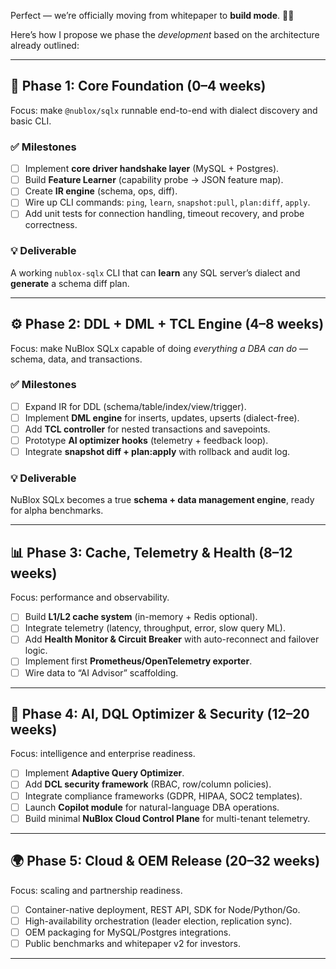 Perfect — we’re officially moving from whitepaper to **build mode**. 👷‍♂️

Here’s how I propose we phase the *development* based on the architecture already outlined:

---

## 🚀 **Phase 1: Core Foundation (0–4 weeks)**

Focus: make `@nublox/sqlx` runnable end-to-end with dialect discovery and basic CLI.

### ✅ Milestones

* [ ] Implement **core driver handshake layer** (MySQL + Postgres).
* [ ] Build **Feature Learner** (capability probe → JSON feature map).
* [ ] Create **IR engine** (schema, ops, diff).
* [ ] Wire up CLI commands: `ping`, `learn`, `snapshot:pull`, `plan:diff`, `apply`.
* [ ] Add unit tests for connection handling, timeout recovery, and probe correctness.

### 💡 Deliverable

A working `nublox-sqlx` CLI that can **learn** any SQL server’s dialect and **generate** a schema diff plan.

---

## ⚙️ **Phase 2: DDL + DML + TCL Engine (4–8 weeks)**

Focus: make NuBlox SQLx capable of doing *everything a DBA can do* — schema, data, and transactions.

### ✅ Milestones

* [ ] Expand IR for DDL (schema/table/index/view/trigger).
* [ ] Implement **DML engine** for inserts, updates, upserts (dialect-free).
* [ ] Add **TCL controller** for nested transactions and savepoints.
* [ ] Prototype **AI optimizer hooks** (telemetry + feedback loop).
* [ ] Integrate **snapshot diff + plan:apply** with rollback and audit log.

### 💡 Deliverable

NuBlox SQLx becomes a true **schema + data management engine**, ready for alpha benchmarks.

---

## 📊 **Phase 3: Cache, Telemetry & Health (8–12 weeks)**

Focus: performance and observability.

* [ ] Build **L1/L2 cache system** (in-memory + Redis optional).
* [ ] Integrate telemetry (latency, throughput, error, slow query ML).
* [ ] Add **Health Monitor & Circuit Breaker** with auto-reconnect and failover logic.
* [ ] Implement first **Prometheus/OpenTelemetry exporter**.
* [ ] Wire data to “AI Advisor” scaffolding.

---

## 🧠 **Phase 4: AI, DQL Optimizer & Security (12–20 weeks)**

Focus: intelligence and enterprise readiness.

* [ ] Implement **Adaptive Query Optimizer**.
* [ ] Add **DCL security framework** (RBAC, row/column policies).
* [ ] Integrate compliance frameworks (GDPR, HIPAA, SOC2 templates).
* [ ] Launch **Copilot module** for natural-language DBA operations.
* [ ] Build minimal **NuBlox Cloud Control Plane** for multi-tenant telemetry.

---

## 🌍 **Phase 5: Cloud & OEM Release (20–32 weeks)**

Focus: scaling and partnership readiness.

* [ ] Container-native deployment, REST API, SDK for Node/Python/Go.
* [ ] High-availability orchestration (leader election, replication sync).
* [ ] OEM packaging for MySQL/Postgres integrations.
* [ ] Public benchmarks and whitepaper v2 for investors.

---